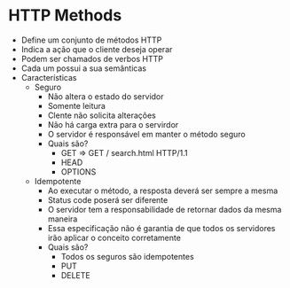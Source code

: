 # HTTP Methods

- Define um conjunto de métodos HTTP
- Indica a ação que o cliente deseja operar
- Podem ser chamados de verbos HTTP
- Cada um possui a sua semânticas
- Características
    - Seguro
        - Não altera o estado do servidor
        - Somente leitura
        - Clente não solicita alterações
        - Não há carga extra para o servirdor
        - O servidor é responsável em manter o método seguro
        - Quais são?
            - GET => GET / search.html HTTP/1.1
            - HEAD
            - OPTIONS
    - Idempotente
        - Ao executar o método, a resposta deverá ser sempre a mesma
        - Status code poserá ser diferente
        - O servidor tem a responsabilidade de retornar dados da mesma maneira
        - Essa especificação não é garantia de que todos os servidores irão aplicar o conceito corretamente
        - Quais são?
            - Todos os seguros são idempotentes
            - PUT
            - DELETE